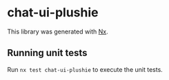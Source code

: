 # chat-ui-plushie

This library was generated with [Nx](https://nx.dev).

## Running unit tests

Run `nx test chat-ui-plushie` to execute the unit tests.
